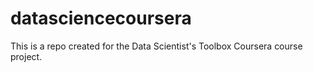 datasciencecoursera
===================

This is a repo created for the Data Scientist's Toolbox Coursera course project.
